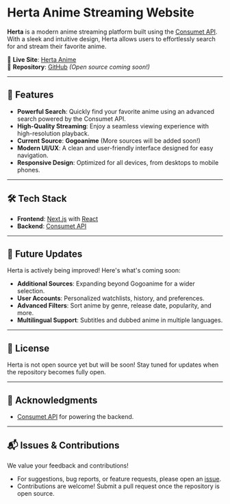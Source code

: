 # Herta Anime Streaming Website

**Herta** is a modern anime streaming platform built using the [Consumet API](https://github.com/consumet/consumet-api). With a sleek and intuitive design, Herta allows users to effortlessly search for and stream their favorite anime.  

🔗 **Live Site**: [Herta Anime](https://herta-anime.vercel.app)  
📂 **Repository**: [GitHub](https://github.com/Cyckey/Herta) _(Open source coming soon!)_

---

## 🚀 Features

- **Powerful Search**: Quickly find your favorite anime using an advanced search powered by the Consumet API.
- **High-Quality Streaming**: Enjoy a seamless viewing experience with high-resolution playback.
- **Current Source**: **Gogoanime** (More sources will be added soon!)
- **Modern UI/UX**: A clean and user-friendly interface designed for easy navigation.
- **Responsive Design**: Optimized for all devices, from desktops to mobile phones.

---

## 🛠️ Tech Stack

- **Frontend**: [Next.js](https://nextjs.org) with [React](https://reactjs.org)
- **Backend**: [Consumet API](https://github.com/consumet/consumet-api)

---

## 🔮 Future Updates

Herta is actively being improved! Here's what's coming soon:

- **Additional Sources**: Expanding beyond Gogoanime for a wider selection.
- **User Accounts**: Personalized watchlists, history, and preferences.
- **Advanced Filters**: Sort anime by genre, release date, popularity, and more.
- **Multilingual Support**: Subtitles and dubbed anime in multiple languages.

---

## 📜 License

Herta is not open source yet but will be soon! Stay tuned for updates when the repository becomes fully open.

---

## 🖤 Acknowledgments

- [Consumet API](https://github.com/consumet/consumet-api) for powering the backend.

---

## 📬 Issues & Contributions

We value your feedback and contributions!  

- For suggestions, bug reports, or feature requests, please open an [issue](https://github.com/Cyckey/Herta/issues).
- Contributions are welcome! Submit a pull request once the repository is open source.
